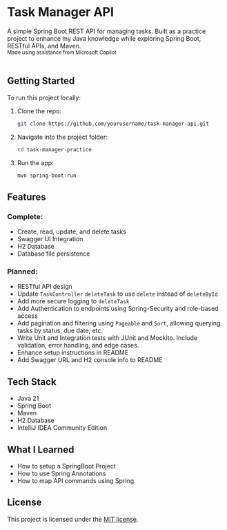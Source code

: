# Task Manager API

A simple Spring Boot REST API for managing tasks.
Built as a practice project to enhance my Java knowledge while exploring Spring Boot, RESTful APIs, and Maven.
<br>
<small>Made using assistance from Microsoft Copilot</small>
<br>
<br>
## Getting Started

To run this project locally:

1. Clone the repo:
   ```bash
   git clone https://github.com/yourusername/task-manager-api.git
   
2. Navigate into the project folder:
    ```bash
   cd task-manager-practice
   
3. Run the app:
    ```bash
   mvn spring-boot:run

## Features

### Complete:
- Create, read, update, and delete tasks
- Swagger UI Integration
- H2 Database
- Database file persistence

### Planned:
- RESTful API design
- Update ```TaskController``` ```deleteTask``` to use ```delete``` instead of ```deleteById```
- Add more secure logging to ```deleteTask```
- Add Authentication to endpoints using Spring-Security and role-based access
- Add pagination and filtering using ```Pageable``` and ```Sort```, allowing querying tasks by status, due date, etc.
- Write Unit and Integration tests with JUnit and Mockito. Include validation, error handling, and edge cases.
- Enhance setup instructions in README
- Add Swagger URL and H2 console info to README

## Tech Stack

- Java 21
- Spring Boot
- Maven
- H2 Database
- IntelliJ IDEA Community Edition

## What I Learned
- How to setup a SpringBoot Project
- How to use Spring Annotations
- How to map API commands using Spring
## License
This project is licensed under the [MIT license](LICENSE).